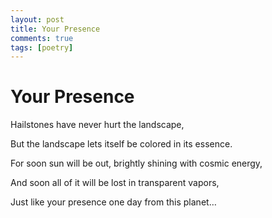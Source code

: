 ```yaml
---
layout: post
title: Your Presence
comments: true
tags: [poetry]
---
```


# Your Presence

Hailstones have never hurt the landscape,

But the landscape lets itself be colored in its essence.

For soon sun will be out, brightly shining with cosmic energy,

And soon all of it will be lost in transparent vapors,

Just like your presence one day from this planet…

